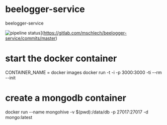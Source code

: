 # beelogger-service
beelogger-service

![pipeline status](https://gitlab.com/mschlech/beelogger-service/badges/master/pipeline.svg)](https://gitlab.com/mschlech/beelogger-service/commits/master)

# start the docker container 
CONTAINER_NAME = docker images
docker run -t -i -p 3000:3000 -ti --rm --init <containerName>

# create a mongodb container 
docker run --name mongohive -v $(pwd):/data/db -p 27017:27017 -d mongo:latest